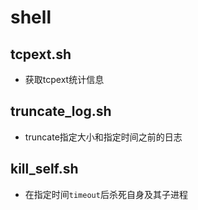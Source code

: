 # shell

## tcpext.sh
* 获取tcpext统计信息

## truncate_log.sh
* truncate指定大小和指定时间之前的日志

## kill_self.sh
* 在指定时间`timeout`后杀死自身及其子进程

